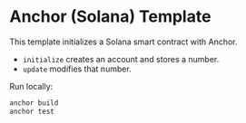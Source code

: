 # Anchor (Solana) Template

This template initializes a Solana smart contract with Anchor.
- `initialize` creates an account and stores a number.
- `update` modifies that number.

Run locally:
```bash
anchor build
anchor test
